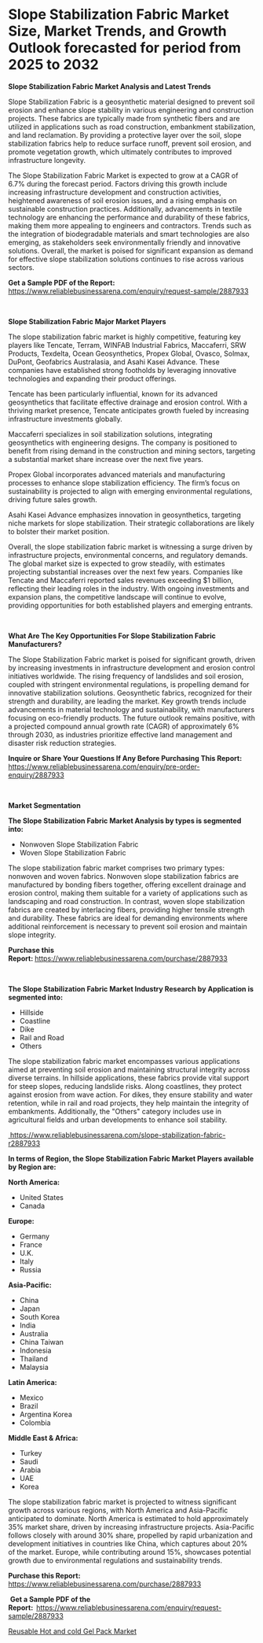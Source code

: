 <p><h1>Slope Stabilization Fabric Market Size, Market Trends, and Growth Outlook forecasted for period from 2025 to 2032</h1></p><p><strong>Slope Stabilization Fabric Market Analysis and Latest Trends</strong></p>
<p><p>Slope Stabilization Fabric is a geosynthetic material designed to prevent soil erosion and enhance slope stability in various engineering and construction projects. These fabrics are typically made from synthetic fibers and are utilized in applications such as road construction, embankment stabilization, and land reclamation. By providing a protective layer over the soil, slope stabilization fabrics help to reduce surface runoff, prevent soil erosion, and promote vegetation growth, which ultimately contributes to improved infrastructure longevity.</p><p>The Slope Stabilization Fabric Market is expected to grow at a CAGR of 6.7% during the forecast period. Factors driving this growth include increasing infrastructure development and construction activities, heightened awareness of soil erosion issues, and a rising emphasis on sustainable construction practices. Additionally, advancements in textile technology are enhancing the performance and durability of these fabrics, making them more appealing to engineers and contractors. Trends such as the integration of biodegradable materials and smart technologies are also emerging, as stakeholders seek environmentally friendly and innovative solutions. Overall, the market is poised for significant expansion as demand for effective slope stabilization solutions continues to rise across various sectors.</p></p>
<p><strong>Get a Sample PDF of the Report:&nbsp;</strong> <a href="https://www.reliablebusinessarena.com/enquiry/request-sample/2887933?utm_campaign=1891&utm_medium=2&utm_source=Github&utm_content=ia&utm_term=14032025&utm_id=slope-stabilization-fabric">https://www.reliablebusinessarena.com/enquiry/request-sample/2887933</a></p>
<p>&nbsp;</p>
<p><strong>Slope Stabilization Fabric Major Market Players</strong></p>
<p><p>The slope stabilization fabric market is highly competitive, featuring key players like Tencate, Terram, WINFAB Industrial Fabrics, Maccaferri, SRW Products, Texdelta, Ocean Geosynthetics, Propex Global, Ovasco, Solmax, DuPont, Geofabrics Australasia, and Asahi Kasei Advance. These companies have established strong footholds by leveraging innovative technologies and expanding their product offerings.</p><p>Tencate has been particularly influential, known for its advanced geosynthetics that facilitate effective drainage and erosion control. With a thriving market presence, Tencate anticipates growth fueled by increasing infrastructure investments globally. </p><p>Maccaferri specializes in soil stabilization solutions, integrating geosynthetics with engineering designs. The company is positioned to benefit from rising demand in the construction and mining sectors, targeting a substantial market share increase over the next five years.</p><p>Propex Global incorporates advanced materials and manufacturing processes to enhance slope stabilization efficiency. The firm’s focus on sustainability is projected to align with emerging environmental regulations, driving future sales growth.</p><p>Asahi Kasei Advance emphasizes innovation in geosynthetics, targeting niche markets for slope stabilization. Their strategic collaborations are likely to bolster their market position.</p><p>Overall, the slope stabilization fabric market is witnessing a surge driven by infrastructure projects, environmental concerns, and regulatory demands. The global market size is expected to grow steadily, with estimates projecting substantial increases over the next few years. Companies like Tencate and Maccaferri reported sales revenues exceeding $1 billion, reflecting their leading roles in the industry. With ongoing investments and expansion plans, the competitive landscape will continue to evolve, providing opportunities for both established players and emerging entrants.</p></p>
<p>&nbsp;</p>
<p><strong>What Are The Key Opportunities For Slope Stabilization Fabric Manufacturers?</strong></p>
<p><p>The Slope Stabilization Fabric market is poised for significant growth, driven by increasing investments in infrastructure development and erosion control initiatives worldwide. The rising frequency of landslides and soil erosion, coupled with stringent environmental regulations, is propelling demand for innovative stabilization solutions. Geosynthetic fabrics, recognized for their strength and durability, are leading the market. Key growth trends include advancements in material technology and sustainability, with manufacturers focusing on eco-friendly products. The future outlook remains positive, with a projected compound annual growth rate (CAGR) of approximately 6% through 2030, as industries prioritize effective land management and disaster risk reduction strategies.</p></p>
<p><strong>Inquire or Share Your Questions If Any Before Purchasing This Report:</strong> <a href="https://www.reliablebusinessarena.com/enquiry/pre-order-enquiry/2887933?utm_campaign=1891&utm_medium=2&utm_source=Github&utm_content=ia&utm_term=14032025&utm_id=slope-stabilization-fabric">https://www.reliablebusinessarena.com/enquiry/pre-order-enquiry/2887933</a></p>
<p>&nbsp;</p>
<p><strong>Market Segmentation</strong></p>
<p><strong>The Slope Stabilization Fabric Market Analysis by types is segmented into:</strong></p>
<p><ul><li>Nonwoven Slope Stabilization Fabric</li><li>Woven Slope Stabilization Fabric</li></ul></p>
<p><p>The slope stabilization fabric market comprises two primary types: nonwoven and woven fabrics. Nonwoven slope stabilization fabrics are manufactured by bonding fibers together, offering excellent drainage and erosion control, making them suitable for a variety of applications such as landscaping and road construction. In contrast, woven slope stabilization fabrics are created by interlacing fibers, providing higher tensile strength and durability. These fabrics are ideal for demanding environments where additional reinforcement is necessary to prevent soil erosion and maintain slope integrity.</p></p>
<p><strong>Purchase this Report:&nbsp;</strong><a href="https://www.reliablebusinessarena.com/purchase/2887933?utm_campaign=1891&utm_medium=2&utm_source=Github&utm_content=ia&utm_term=14032025&utm_id=slope-stabilization-fabric">https://www.reliablebusinessarena.com/purchase/2887933</a></p>
<p>&nbsp;</p>
<p><strong>The Slope Stabilization Fabric Market Industry Research by Application is segmented into:</strong></p>
<p><ul><li>Hillside</li><li>Coastline</li><li>Dike</li><li>Rail and Road</li><li>Others</li></ul></p>
<p><p>The slope stabilization fabric market encompasses various applications aimed at preventing soil erosion and maintaining structural integrity across diverse terrains. In hillside applications, these fabrics provide vital support for steep slopes, reducing landslide risks. Along coastlines, they protect against erosion from wave action. For dikes, they ensure stability and water retention, while in rail and road projects, they help maintain the integrity of embankments. Additionally, the "Others" category includes use in agricultural fields and urban developments to enhance soil stability.</p></p>
<p><a href="https://www.reliablebusinessarena.com/slope-stabilization-fabric-r2887933?utm_campaign=1891&utm_medium=2&utm_source=Github&utm_content=ia&utm_term=14032025&utm_id=slope-stabilization-fabric">&nbsp;https://www.reliablebusinessarena.com/slope-stabilization-fabric-r2887933</a></p>
<p><strong>In terms of Region, the Slope Stabilization Fabric Market Players available by Region are:</strong></p>
<p>
    <p> <strong> North America: </strong>
        <ul>
            <li>United States</li>
            <li>Canada</li>
        </ul>
        </p> 
    <p> <strong> Europe: </strong>
        <ul>
            <li>Germany</li>
            <li>France</li>
            <li>U.K.</li>
            <li>Italy</li>
            <li>Russia</li>
        </ul>
        </p> 
    <p> <strong> Asia-Pacific: </strong>
        <ul>
            <li>China</li>
            <li>Japan</li>
            <li>South Korea</li>
            <li>India</li>
            <li>Australia</li>
            <li>China Taiwan</li>
            <li>Indonesia</li>
            <li>Thailand</li>
            <li>Malaysia</li>
        </ul>
        </p> 
    <p> <strong> Latin America: </strong>
        <ul>
            <li>Mexico</li>
            <li>Brazil</li>
            <li>Argentina Korea</li>
            <li>Colombia</li>
        </ul>
        </p> 
    <p> <strong> Middle East & Africa: </strong>
        <ul>
            <li>Turkey</li>
            <li>Saudi</li>
            <li>Arabia</li>
            <li>UAE</li>
            <li>Korea</li>
        </ul>
    </p>
    </p>
<p><p>The slope stabilization fabric market is projected to witness significant growth across various regions, with North America and Asia-Pacific anticipated to dominate. North America is estimated to hold approximately 35% market share, driven by increasing infrastructure projects. Asia-Pacific follows closely with around 30% share, propelled by rapid urbanization and development initiatives in countries like China, which captures about 20% of the market. Europe, while contributing around 15%, showcases potential growth due to environmental regulations and sustainability trends.</p></p>
<p><strong>Purchase this Report: </strong><a href="https://www.reliablebusinessarena.com/purchase/2887933?utm_campaign=1891&utm_medium=2&utm_source=Github&utm_content=ia&utm_term=14032025&utm_id=slope-stabilization-fabric">https://www.reliablebusinessarena.com/purchase/2887933</a></p>
<p>&nbsp;<strong>Get a Sample PDF of the Report:&nbsp;&nbsp;</strong><a href="https://www.reliablebusinessarena.com/enquiry/request-sample/2887933?utm_campaign=1891&utm_medium=2&utm_source=Github&utm_content=ia&utm_term=14032025&utm_id=slope-stabilization-fabric">https://www.reliablebusinessarena.com/enquiry/request-sample/2887933</a></p>
<p><strong></strong></p>
<p><p><a href="https://github.com/Krish2023na/Market-Research-Report-List-7/blob/main/reusable-hot-and-cold-gel-pack-market.md?utm_campaign=1891&utm_medium=2&utm_source=Github&utm_content=ia&utm_term=14032025&utm_id=slope-stabilization-fabric">Reusable Hot and cold Gel Pack Market</a></p></p>